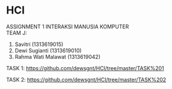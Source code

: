 # HCI
ASSIGNMENT 1 INTERAKSI MANUSIA KOMPUTER<br>
TEAM J:<br>
1. Savitri (1313619015)
2. Dewi Sugianti (1313619010)
3. Rahma Wati Malawat (1313619042)

TASK 1:
https://github.com/dewsgnt/HCI/tree/master/TASK%201

TASK 2:
https://github.com/dewsgnt/HCI/tree/master/TASK%202

